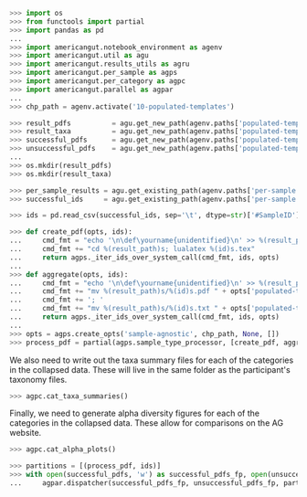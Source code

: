 ```python
>>> import os
>>> from functools import partial
>>> import pandas as pd
...
>>> import americangut.notebook_environment as agenv
>>> import americangut.util as agu
>>> import americangut.results_utils as agru
>>> import americangut.per_sample as agps
>>> import americangut.per_category as agpc
>>> import americangut.parallel as agpar
...
>>> chp_path = agenv.activate('10-populated-templates')
```

```python
>>> result_pdfs          = agu.get_new_path(agenv.paths['populated-templates']['result-pdfs'])
>>> result_taxa          = agu.get_new_path(agenv.paths['populated-templates']['result-taxa'])
>>> successful_pdfs      = agu.get_new_path(agenv.paths['populated-templates']['successful-pdfs'])
>>> unsuccessful_pdfs    = agu.get_new_path(agenv.paths['populated-templates']['unsuccessful-pdfs'])
...
>>> os.mkdir(result_pdfs)
>>> os.mkdir(result_taxa)
```

```python
>>> per_sample_results = agu.get_existing_path(agenv.paths['per-sample']['results'])
>>> successful_ids     = agu.get_existing_path(agenv.paths['per-sample']['successful-ids'])
```

```python
>>> ids = pd.read_csv(successful_ids, sep='\t', dtype=str)['#SampleID']
```

```python
>>> def create_pdf(opts, ids):
...     cmd_fmt = "echo '\n\def\yourname{unidentified}\n' >> %(result_path)s/macros.tex;"
...     cmd_fmt += "cd %(result_path)s; lualatex %(id)s.tex"
...     return agps._iter_ids_over_system_call(cmd_fmt, ids, opts)
...
>>> def aggregate(opts, ids):
...     cmd_fmt = "echo '\n\def\yourname{unidentified}\n' >> %(result_path)s/macros.tex;"
...     cmd_fmt += "mv %(result_path)s/%(id)s.pdf " + opts['populated-templates']['result-pdfs']
...     cmd_fmt += '; '
...     cmd_fmt += "mv %(result_path)s/%(id)s.txt " + opts['populated-templates']['result-taxa']
...     return agps._iter_ids_over_system_call(cmd_fmt, ids, opts)
...
>>> opts = agps.create_opts('sample-agnostic', chp_path, None, [])
>>> process_pdf = partial(agps.sample_type_processor, [create_pdf, aggregate], opts)
```

We also need to write out the taxa summary files for each of the categories in the collapsed data. These will live in the same folder as the participant's taxonomy files.

```python
>>> agpc.cat_taxa_summaries()
```

Finally, we need to generate alpha diversity figures for each of the categories in the collapsed data. These allow for comparisons on the AG website.

```python
>>> agpc.cat_alpha_plots()
```

```python
>>> partitions = [(process_pdf, ids)]
>>> with open(successful_pdfs, 'w') as successful_pdfs_fp, open(unsuccessful_pdfs, 'w') as unsuccessful_pdfs_fp:
...     agpar.dispatcher(successful_pdfs_fp, unsuccessful_pdfs_fp, partitions)
```
